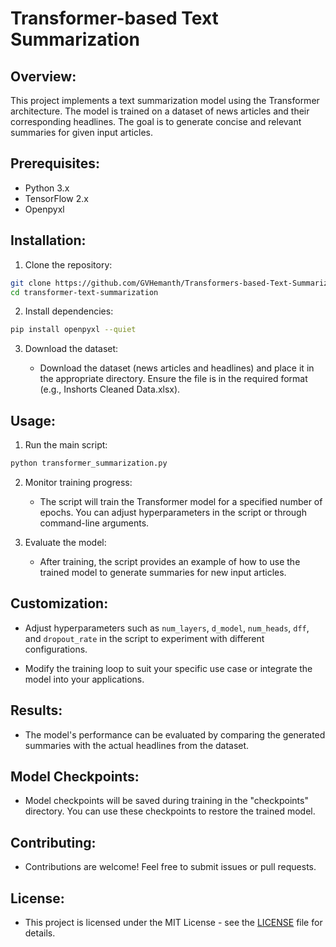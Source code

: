 # Transformer-based Text Summarization

## Overview:

This project implements a text summarization model using the Transformer architecture. The model is trained on a dataset of news articles and their corresponding headlines. The goal is to generate concise and relevant summaries for given input articles.

## Prerequisites:

- Python 3.x
- TensorFlow 2.x
- Openpyxl

## Installation:

1. Clone the repository:

```bash
git clone https://github.com/GVHemanth/Transformers-based-Text-Summarization.git
cd transformer-text-summarization
```

2. Install dependencies:

```bash
pip install openpyxl --quiet
```

3. Download the dataset:

    - Download the dataset (news articles and headlines) and place it in the appropriate directory. Ensure the file is in the required format (e.g., Inshorts Cleaned Data.xlsx).

## Usage:

1. Run the main script:

```bash
python transformer_summarization.py
```

2. Monitor training progress:

   - The script will train the Transformer model for a specified number of epochs. You can adjust hyperparameters in the script or through command-line arguments.

3. Evaluate the model:

   - After training, the script provides an example of how to use the trained model to generate summaries for new input articles.

## Customization:

- Adjust hyperparameters such as `num_layers`, `d_model`, `num_heads`, `dff`, and `dropout_rate` in the script to experiment with different configurations.
  
- Modify the training loop to suit your specific use case or integrate the model into your applications.

## Results:

- The model's performance can be evaluated by comparing the generated summaries with the actual headlines from the dataset.

## Model Checkpoints:

- Model checkpoints will be saved during training in the "checkpoints" directory. You can use these checkpoints to restore the trained model.

## Contributing:

- Contributions are welcome! Feel free to submit issues or pull requests.

## License:

- This project is licensed under the MIT License - see the [LICENSE](LICENSE) file for details.
